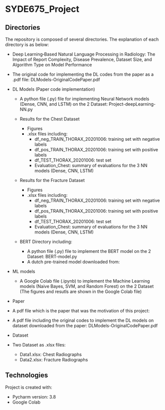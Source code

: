 # SYDE675_Project
## Directories
The repository is composed of several directories. The explanation of each directory is as below:
* Deep Learning‑Based Natural Language Processing in Radiology: The Impact of Report Complexity, Disease Prevalence, Dataset Size, and Algorithm Type on Model Performance
* The original code for implementing the DL codes from the paper as a .pdf file: DLModels-OriginalCodePaper.pdf

* DL Models (Paper code implementation)
  * A python file (.py) file for implementing Neural Network models (Dense, CNN, and LSTM) on the 2 Dataset: Project-deepLearning-NN.py
  
  * Results for the Chest Dataset
    * Figures
    * .xlsx files including:
      *  df_neg_TRAIN_THORAX_20201006: training set with negative labels  
      *  df_pos_TRAIN_THORAX_20201006: training set with positive labels
      *  df_TEST_THORAX_20201006: test set
      *  Evaluation_Chest: summary of evaluations for the 3 NN models (Dense, CNN, LSTM)
   
  * Results for the Fracture Dataset
    * Figures
    * .xlsx files including:
      *  df_neg_TRAIN_THORAX_20201006: training set with negative labels  
      *  df_pos_TRAIN_THORAX_20201006: training set with positive labels
      *  df_TEST_THORAX_20201006: test set
      *  Evaluation_Chest: summary of evaluations for the 3 NN models (Dense, CNN, LSTM)
       

  
  * BERT Directory including:
    * A python file (.py) file to implement the BERT model on the 2 Dataset: BERT-model.py
    * A dutch pre-trained model downloaded from:
    
    
* ML models
  * A Google Colab file (.ipynb) to implement the Machine Learning models (Naive Bayes, SVM, and Random Forest) on the 2 Dataset
  (The figures and resutls are shown in the Google Colab file)
  
* Paper
 * A pdf file which is the paper that was the motivation of this project: 
 * A pdf file including the original codes to implement the DL models on dataset downloaded from the paper: DLModels-OriginalCodePaper.pdf
  * Dataset
   * Two Dataset as .xlsx files:
     * Data1.xlsx: Chest Radiographs
     * Data2.xlsx: Fracture Radiographs


## Technologies
Project is created with:
* Pycharm version: 3.8
* Google Colab
